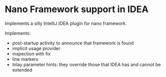 # Nano Framework support in IDEA

Implements a silly IntelliJ IDEA plugin for nano framework.

Implements:

* post-startup activity to announce that framework is found
* implicit usage provider
* inspection with fix
* line markers
* Inlay parameter hints: they override those that IDEA has and cannot be extended